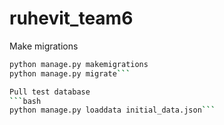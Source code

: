 # ruhevit_team6

Make migrations
```bash
python manage.py makemigrations
python manage.py migrate```

Pull test database
```bash
python manage.py loaddata initial_data.json```
